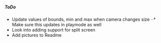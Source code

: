 ##### ToDo
* Update values of bounds, min and max when camera changes size 
⋅⋅* Make sure this updates in playmode as well
* Look into adding support for split screen
* Add pictures to Readme
